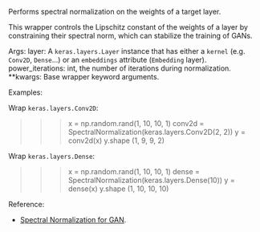 Performs spectral normalization on the weights of a target layer.

This wrapper controls the Lipschitz constant of the weights of a layer by
constraining their spectral norm, which can stabilize the training of GANs.

Args:
    layer: A `keras.layers.Layer` instance that
        has either a `kernel` (e.g. `Conv2D`, `Dense`...)
        or an `embeddings` attribute (`Embedding` layer).
    power_iterations: int, the number of iterations during normalization.
    **kwargs: Base wrapper keyword arguments.

Examples:

Wrap `keras.layers.Conv2D`:
>>> x = np.random.rand(1, 10, 10, 1)
>>> conv2d = SpectralNormalization(keras.layers.Conv2D(2, 2))
>>> y = conv2d(x)
>>> y.shape
(1, 9, 9, 2)

Wrap `keras.layers.Dense`:
>>> x = np.random.rand(1, 10, 10, 1)
>>> dense = SpectralNormalization(keras.layers.Dense(10))
>>> y = dense(x)
>>> y.shape
(1, 10, 10, 10)

Reference:

- [Spectral Normalization for GAN](https://arxiv.org/abs/1802.05957).
